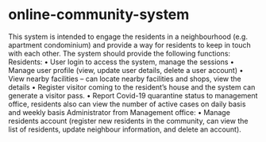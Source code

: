 # online-community-system
This system is intended to engage the residents in a neighbourhood (e.g. apartment condominium) and provide a way for residents to keep in touch with each other. The system should provide the following functions: Residents: • User login to access the system, manage the sessions • Manage user profile (view, update user details, delete a user account) • View nearby facilities – can locate nearby facilities and shops, view the details • Register visitor coming to the resident’s house and the system can generate a visitor pass. • Report Covid-19 quarantine status to management office, residents also can view the number of active cases on daily basis and weekly basis Administrator from Management office: • Manage residents account (register new residents in the community, can view the list of residents, update neighbour information, and delete an account).
